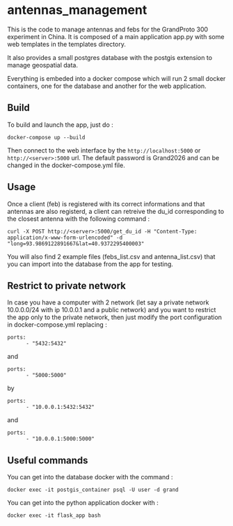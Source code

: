 # antennas_management
This is the code to manage antennas and febs for the GrandProto 300 experiment in China.
It is composed of a main application app.py with some web templates in the templates directory.

It also provides a small postgres database with the postgis extension to manage geospatial data.

Everything is embeded into a docker compose which will run 2 small docker containers, one for the database and another for the web application.

## Build
To build and launch the app, just do : 
```
docker-compose up --build
```

Then connect to the web interface by the `http://localhost:5000` or `http://<server>:5000` url.
The default password is Grand2026 and can be changed in the docker-compose.yml file.

## Usage
Once a client (feb) is registered with its correct informations and that antennas are also registerd, a client can retreive the du_id corresponding to the closest antenna with the following command :
```
curl -X POST http://<server>:5000/get_du_id -H "Content-Type: application/x-www-form-urlencoded" -d "long=93.9869122891667&lat=40.9372295400003"
```

You will also find 2 example files (febs_list.csv and antenna_list.csv) that you can import into the database from the app for testing.

## Restrict to private network
In case you have a computer with 2 network (let say a private network 10.0.0.0/24 with ip 10.0.0.1 and a public network) and you want to restrict the app only to the private network, then just modify the port configuration in docker-compose.yml replacing :
```
ports:
      - "5432:5432"
```
and
```
ports:
      - "5000:5000"
```
by
```
ports:
      - "10.0.0.1:5432:5432"
```
and
```
ports:
      - "10.0.0.1:5000:5000"
```

## Useful commands
You can get into the database docker with the command :
```
docker exec -it postgis_container psql -U user -d grand
```

You can get into the python application docker with : 
```
docker exec -it flask_app bash
```
